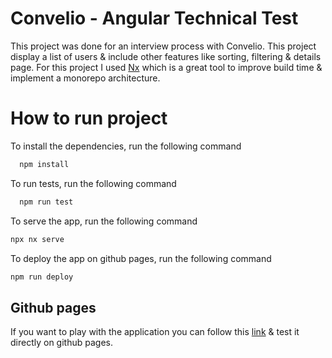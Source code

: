 
# Convelio - Angular Technical Test

This project was done for an interview process with Convelio. This project display a list of users & include other features like sorting, filtering & details page.
For this project I used [Nx](https://nx.dev/) which is a great tool to improve build time & implement a monorepo architecture.

# How to run project



To install the dependencies, run the following command

```bash
  npm install
```

To run tests, run the following command

```bash
  npm run test
```

To serve the app, run the following command

```bash
npx nx serve
```

To deploy the app on github pages, run the following command

```bash
npm run deploy
```

## Github pages 

If you want to play with the application you can follow this [link](https://idjebarni.github.io/convelio/user-list) & test it directly on github pages.


